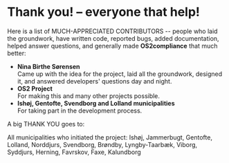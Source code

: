 # Thank you! – everyone that help!

Here is a list of MUCH-APPRECIATED CONTRIBUTORS --
people who laid the groundwork, have written code, reported bugs, added
documentation, helped answer questions, and generally made **OS2compliance** that much
better:

* **Nina Birthe Sørensen**   
  Came up with the idea for the project, laid all the groundwork, designed it, and answered developers' questions day and night.  
* **OS2 Project**  
For making this and many other projects possible.
* **Ishøj, Gentofte, Svendborg and Lolland municipalities**  
For taking part in the development process.


A big THANK YOU goes to:

All municipalities who initiated the project: Ishøj, Jammerbugt, Gentofte, Lolland, Norddjurs, Svendborg, Brøndby, Lyngby-Taarbæk, Viborg, Syddjurs, Herning, Favrskov, Faxe, Kalundborg
